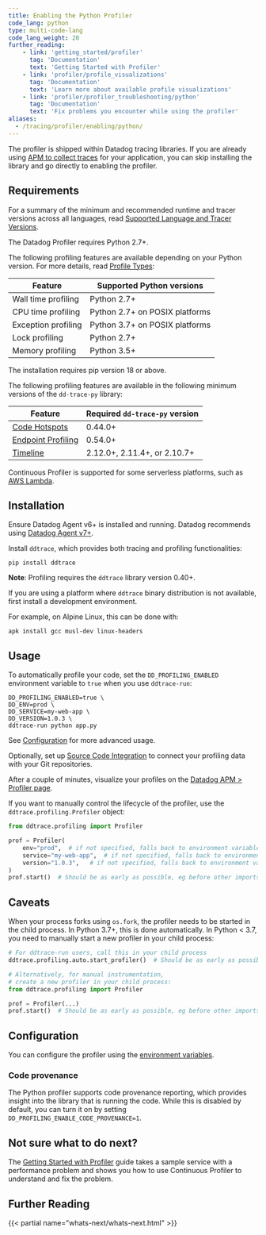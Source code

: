```yaml
---
title: Enabling the Python Profiler
code_lang: python
type: multi-code-lang
code_lang_weight: 20
further_reading:
    - link: 'getting_started/profiler'
      tag: 'Documentation'
      text: 'Getting Started with Profiler'
    - link: 'profiler/profile_visualizations'
      tag: 'Documentation'
      text: 'Learn more about available profile visualizations'
    - link: 'profiler/profiler_troubleshooting/python'
      tag: 'Documentation'
      text: 'Fix problems you encounter while using the profiler'
aliases:
  - /tracing/profiler/enabling/python/
---
```


The profiler is shipped within Datadog tracing libraries. If you are already using [APM to collect traces][1] for your application, you can skip installing the library and go directly to enabling the profiler.

## Requirements

For a summary of the minimum and recommended runtime and tracer versions across all languages, read [Supported Language and Tracer Versions][14].

The Datadog Profiler requires Python 2.7+.

The following profiling features are available depending on your Python version. For more details, read [Profile Types][8]:

|      Feature         | Supported Python versions          |
|----------------------|------------------------------------|
| Wall time profiling  | Python 2.7+                      |
| CPU time profiling   | Python 2.7+ on POSIX platforms   |
| Exception profiling  | Python 3.7+ on POSIX platforms   |
| Lock profiling       | Python 2.7+                      |
| Memory profiling     | Python 3.5+                      |

The installation requires pip version 18 or above.

The following profiling features are available in the following minimum versions of the `dd-trace-py` library:

| Feature                  | Required `dd-trace-py` version |
|--------------------------|--------------------------------|
| [Code Hotspots][12]      | 0.44.0+                        |
| [Endpoint Profiling][13] | 0.54.0+                        |
| [Timeline][15]           | 2.12.0+, 2.11.4+, or 2.10.7+   |

Continuous Profiler is supported for some serverless platforms, such as [AWS Lambda][16].

## Installation

Ensure Datadog Agent v6+ is installed and running. Datadog recommends using [Datadog Agent v7+][2].

Install `ddtrace`, which provides both tracing and profiling functionalities:

```shell
pip install ddtrace
```

**Note**: Profiling requires the `ddtrace` library version 0.40+.

If you are using a platform where `ddtrace` binary distribution is not available, first install a development environment.

For example, on Alpine Linux, this can be done with:
```shell
apk install gcc musl-dev linux-headers
```

## Usage

To automatically profile your code, set the `DD_PROFILING_ENABLED` environment variable to `true` when you use `ddtrace-run`:

    DD_PROFILING_ENABLED=true \
    DD_ENV=prod \
    DD_SERVICE=my-web-app \
    DD_VERSION=1.0.3 \
    ddtrace-run python app.py

See [Configuration](#configuration) for more advanced usage.

Optionally, set up [Source Code Integration][4] to connect your profiling data with your Git repositories.

After a couple of minutes, visualize your profiles on the [Datadog APM > Profiler page][5].

If you want to manually control the lifecycle of the profiler, use the `ddtrace.profiling.Profiler` object:

```python
from ddtrace.profiling import Profiler

prof = Profiler(
    env="prod",  # if not specified, falls back to environment variable DD_ENV
    service="my-web-app",  # if not specified, falls back to environment variable DD_SERVICE
    version="1.0.3",   # if not specified, falls back to environment variable DD_VERSION
)
prof.start()  # Should be as early as possible, eg before other imports, to ensure everything is profiled
```

## Caveats

When your process forks using `os.fork`, the profiler needs to be started in
the child process. In Python 3.7+, this is done automatically. In Python < 3.7,
you need to manually start a new profiler in your child process:

```python
# For ddtrace-run users, call this in your child process
ddtrace.profiling.auto.start_profiler()  # Should be as early as possible, eg before other imports, to ensure everything is profiled

# Alternatively, for manual instrumentation,
# create a new profiler in your child process:
from ddtrace.profiling import Profiler

prof = Profiler(...)
prof.start()  # Should be as early as possible, eg before other imports, to ensure everything is profiled
```

## Configuration

You can configure the profiler using the [environment variables][6].

### Code provenance

The Python profiler supports code provenance reporting, which provides
insight into the library that is running the code. While this is
disabled by default, you can turn it on by setting
`DD_PROFILING_ENABLE_CODE_PROVENANCE=1`.

## Not sure what to do next?

The [Getting Started with Profiler][7] guide takes a sample service with a performance problem and shows you how to use Continuous Profiler to understand and fix the problem.

## Further Reading

{{< partial name="whats-next/whats-next.html" >}}

[1]: /tracing/trace_collection/
[2]: https://app.datadoghq.com/account/settings/agent/latest?platform=overview
[3]: https://app.datadoghq.com/account/settings/agent/6?platform=overview
[4]: /integrations/guide/source-code-integration/?tab=python
[5]: https://app.datadoghq.com/profiling
[6]: https://ddtrace.readthedocs.io/en/stable/configuration.html#configuration
[7]: /getting_started/profiler/
[8]: /profiler/profile_types/?code-lang=python
[12]: /profiler/connect_traces_and_profiles/#identify-code-hotspots-in-slow-traces
[13]: /profiler/connect_traces_and_profiles/#break-down-code-performance-by-api-endpoints
[14]: /profiler/enabling/supported_versions/
[15]: /profiler/profile_visualizations/#timeline-view
[16]: /serverless/aws_lambda/profiling/
